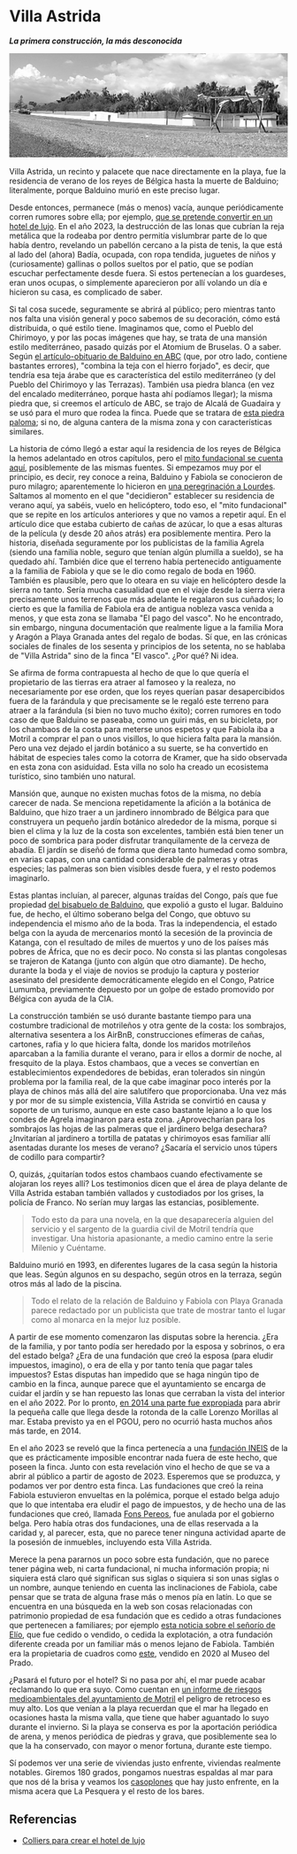 # Villa Astrida
__*La primera construcción, la más desconocida*__

![Villa Astrida desde la playa](img/villa-astrida.jpg)

Villa Astrida, un recinto y palacete que nace directamente en la
playa, fue la residencia de verano de los reyes de Bélgica hasta la
muerte de Balduino; literalmente, porque Balduino murió en este
preciso lugar.

Desde entonces, permanece (más o menos) vacía, aunque periódicamente
corren rumores sobre ella; por ejemplo, [que se pretende convertir en
un hotel de
lujo](https://www.lalibre.be/belgique/la-villa-astrida-va-devenir-un-hotel-de-luxe-a-motril-58c054a3cd708ea6c111a611). En el año 2023, la destrucción de las lonas que cubrían la reja metálica que la rodeaba por dentro permitía vislumbrar parte de lo que había dentro, revelando un pabellón cercano a la pista de tenis, la que está al lado del (ahora) Badía, ocupada, con ropa tendida, juguetes de niños y (curiosamente) gallinas o pollos sueltos por el patio, que se podían escuchar perfectamente desde fuera. Si estos pertenecían a los guardeses, eran unos ocupas, o simplemente aparecieron por allí volando un día e hicieron su casa, es complicado de saber.


Si
tal cosa sucede, seguramente se abrirá al público; pero mientras tanto
nos falta una visión general y poco sabemos de su decoración, cómo
está distribuida, o qué estilo tiene. Imaginamos que, como el Pueblo
del Chirimoyo, y por las pocas imágenes que hay, se trata de una
mansión estilo mediterráneo, pasado quizás por el Atomium de
Bruselas. O a saber. Según [el artículo-obituario de Balduino en
ABC](http://hemeroteca.abc.es/cgi-bin/pagina.pdf?fn=exec;command=download_stamp;id=0001893462;nombre_pdf=ABC-07.08.1993-pagina%20029;path=H:%5Ccran%5Cdata%5Cprensa_pages%5CMadrid%5CABC%5C1993%5C199308%5C19930807%5C93G07-029.xml)
(que, por otro lado, contiene bastantes errores), "combina la teja con
el hierro forjado", es decir, que tendría esa teja árabe que es
característica del estilo mediterráneo (y del Pueblo del Chirimoyo y
las Terrazas). También usa piedra blanca (en vez del encalado
mediterráneo, porque hasta ahí podíamos llegar); la misma piedra que,
si creemos el artículo de ABC, se trajo de Alcalá de Guadaira y se usó
para el muro que rodea la finca. Puede que se tratara de [esta piedra
paloma](https://www.piedrapaloma.com/es/); si no, de alguna cantera de
la misma zona y con características similares.

La historia de cómo llegó a estar aquí la residencia de los reyes de
Bélgica la hemos adelantado en otros capítulos, pero el [mito
fundacional se cuenta
aquí](https://www.theseasidegazette.com/2013/06/18803/villa-astrida/),
posiblemente de las mismas fuentes. Si empezamos muy por el principio,
es decir, rey conoce a reina, Balduino y Fabiola se conocieron de puro
milagro; aparentemente lo hicieron en [una peregrinación a
Lourdes](http://www.scj.es/documentos/02.%20Boletines%20y%20Revistas/A.%20El%20Reino/EL%20Reino%202008/02.2008%20EL%20REINO%20FEBRERO.pdf).
Saltamos al momento en el que "decidieron" establecer su residencia de
verano aquí, ya sabéis, vuelo en helicóptero, todo eso, el "mito
fundacional" que se repite en los artículos anteriores y que no vamos
a repetir aquí. En el artículo dice que estaba cubierto de cañas de
azúcar, lo que a esas alturas de la película (y desde 20 años atrás)
era posiblemente mentira. Pero la historia, diseñada seguramente por
los publicistas de la familia Agrela (siendo una familia noble, seguro
que tenían algún plumilla a sueldo), se ha quedado ahí. También dice
que el terreno había pertenecido antiguamente a la familia de Fabiola
y que se le dio como regalo de boda en 1960. También es plausible,
pero que lo oteara en su viaje en helicóptero desde la sierra no
tanto. Sería mucha casualidad que en el viaje desde la sierra viera
precisamente unos terrenos que más adelante le regalaron sus cuñados;
lo cierto es que la familia de Fabiola era de antigua nobleza vasca
venida a menos, y que esta zona se llamaba "El pago del vasco". No he
encontrado, sin embargo, ninguna documentación que realmente ligue a
la familia Mora y Aragón a Playa Granada antes del regalo de bodas. Sí
que, en las crónicas sociales de finales de los sesenta y principios
de los setenta, no se hablaba de "Villa Astrida" sino de la finca "El
vasco". ¿Por qué? Ni idea.

Se afirma de forma contrapuesta al hecho de que lo que quería el
propietario de las tierras era atraer al famoseo y la realeza, no
necesariamente por ese orden, que los reyes querían pasar
desapercibidos fuera de la farándula y que precisamente se le regaló
este terreno para atraer a la farándula (si bien no tuvo mucho éxito);
corren rumores en todo caso de que Balduino se paseaba, como un guiri
más, en su bicicleta, por los chambaos de la costa para meterse unos
espetos y que Fabiola iba a Motril a comprar el pan o unos visillos,
lo que hiciera falta para la mansión. Pero una vez dejado el jardín
botánico a su suerte, se ha convertido en hábitat de especies tales
como la cotorra de Kramer, que ha sido observada en esta zona con
asiduidad. Esta villa no solo ha creado un ecosistema turístico, sino
también uno natural.

Mansión que, aunque no existen muchas fotos de la misma, no debía
carecer de nada. Se menciona repetidamente la afición a la botánica de
Balduino, que hizo traer a un jardinero innombrado de Bélgica para que
construyera un pequeño jardín botánico alrededor de la misma, porque
si bien el clima y la luz de la costa son excelentes, también está
bien tener un poco de sombrica para poder disfrutar tranquilamente de
la cerveza de abadía. El jardín se diseñó de forma que diera tanto
humedad como sombra, en varias capas, con una cantidad considerable de
palmeras y otras especies; las palmeras son bien visibles desde fuera,
y el resto podemos imaginarlo.

Estas plantas incluían, al parecer, algunas traídas del Congo, país
que fue propiedad [del bisabuelo de Balduino](https://es.wikipedia.org/wiki/Leopoldo_II_de_B%C3%A9lgica),
que expolió a gusto el lugar. Balduino fue, de hecho, el último
soberano belga del Congo, que obtuvo su independencia el mismo año de
la boda. Tras la independencia, el estado belga con la ayuda de
mercenarios montó la secesión de la provincia de Katanga, con el
resultado de miles de muertos y uno de los países más pobres de
África, que no es decir poco. No consta si las plantas congolesas se
trajeron de Katanga (junto con algún que otro diamante). De hecho,
durante la boda y el viaje de novios se produjo la captura y posterior
asesinato del presidente democráticamente elegido en el Congo, Patrice
Lumumba, previamente depuesto por un golpe de estado promovido por
Bélgica con ayuda de la CIA.

La construcción también se usó durante bastante tiempo para una
costumbre tradicional de motrileños y otra gente de la costa: los
sombrajos, alternativa sesentera a los AirBnB, construcciones efímeras
de cañas, cartones, rafia y lo que hiciera falta, donde los maridos
motrileños aparcaban a la familia durante el verano, para ir ellos a
dormir de noche, al fresquito de la playa. Estos chambaos, que a veces
se convertían en establecimientos expendedores de bebidas, eran
tolerados sin ningún problema por la familia real, de la que cabe
imaginar poco interés por la playa de chinos más allá del aire
salutífero que proporcionaba. Una vez más y por mor de su simple
existencia, Villa Astrida se convirtió en causa y soporte de un
turismo, aunque en este caso bastante lejano a lo que los condes de
Agrela imaginaron para esta zona. ¿Aprovecharían para los sombrajos
las hojas de las palmeras que el jardinero belga desechara?
¿Invitarían al jardinero a tortilla de patatas y chirimoyos esas
familiar allí asentadas durante los meses de verano? ¿Sacaría el
servicio unos túpers de codillo para compartir?

O, quizás, ¿quitarían todos estos chambaos cuando efectivamente se
alojaran los reyes allí? Los testimonios dicen que el área de playa
delante de Villa Astrida estaban también vallados y custodiados por
los grises, la policía de Franco. No serían muy largas las estancias,
posiblemente.

> Todo esto da para una novela, en la que desaparecería alguien del
> servicio y el sargento de la guardia civil de Motril tendría que
> investigar. Una historia apasionante, a medio camino entre la serie
> Milenio y Cuéntame.

Balduino murió en 1993, en diferentes lugares de la casa según la
historia que leas. Según algunos en su despacho, según otros en la
terraza, según otros más al lado de la piscina.

> Todo el relato de la relación de Balduino y Fabiola con Playa
> Granada parece redactado por un publicista que trate de mostrar
> tanto el lugar como al monarca en la mejor luz posible.

A partir de ese momento comenzaron las disputas sobre la
herencia. ¿Era de la familia, y por tanto podía ser heredado por la
esposa y sobrinos, o era del estado belga? ¿Era de una fundación que
creó la esposa (para eludir impuestos, imagino), o era de ella y por
tanto tenía que pagar tales impuestos? Estas disputas han impedido que
se haga ningún tipo de cambio en la finca, aunque parece que el
ayuntamiento se encarga de cuidar el jardín y se han repuesto las
lonas que cerraban la vista del interior en el año 2022. Por lo
pronto, [en 2014 una parte fue
expropiada](https://www.granadadigital.es/playa-granada-se-acerca-al-mar-con-la-apertura-de-una-calle-junto-a-villa-astrida/)
para abrir la pequeña calle que llega desde la rotonda de la calle
Lorenzo Morillas al mar. Estaba previsto ya en el PGOU, pero no
ocurrió hasta muchos años más tarde, en 2014.

En el año 2023 se reveló que la finca pertenecía a una [fundación
INEIS](https://www.cope.es/emisoras/andalucia/granada-provincia/motril/noticias/partir-del-agosto-podremos-visitar-memorial-sobre-rey-balduino-villa-astrida-20230607_2751261)
de la que es prácticamente imposible encontrar nada fuera de este
hecho, que poseen la finca. Junto con esta revelación vino el hecho de
que se va a abrir al público a partir de agosto de 2023. Esperemos que
se produzca, y podamos ver por dentro esta finca. Las fundaciones que
creó la reina Fabiola estuvieron envueltas en la polémica, porque el
estado belga adujo que lo que intentaba era eludir el pago de
impuestos, y de hecho una de las fundaciones que creó, llamada [Fons
Pereos](https://www.vanitatis.elconfidencial.com/casas-reales/2013-01-26/la-reina-fabiola-renuncia-a-la-fundacion-que-podria-salvar-su-herencia-del-fisco_534316/),
fue anulada por el gobierno belga. Pero había otras dos fundaciones,
una de ellas reservada a la caridad y, al parecer, esta, que no
parece tener ninguna actividad aparte de la posesión de inmuebles,
incluyendo esta Villa Astrida.

Merece la pena pararnos un poco sobre esta fundación, que no parece
tener página web, ni carta fundacional, ni mucha información propia;
ni siquiera está claro qué significan sus siglas o siquiera si son
unas siglas o un nombre, aunque teniendo en cuenta las inclinaciones
de Fabiola, cabe pensar que se trata de alguna frase más o menos pía
en latín. Lo que se encuentra en una búsqueda en la web son cosas
relacionadas con patrimonio propiedad de esa fundación que es cedido a
otras fundaciones que pertenecen a familiares; por ejemplo [esta
noticia sobre el señorío de
Elío](https://www.diariodenavarra.es/noticias/navarra/pamplona-comarca/2023/06/25/nueva-vida-el-senorio-elio-573337-1002.html),
que fue cedido o vendido, o cedida la explotación, a otra fundación
diferente creada por un familiar más o menos lejano de
Fabiola. También era la propietaria de cuadros como
[este](https://www.museodelprado.es/coleccion/obra-de-arte/francisco-de-ocariz-y-ochoa/90a4c562-7f1e-4405-bc3a-2b341341ab1a),
vendido en 2020 al Museo del Prado.

¿Pasará el futuro por el hotel? Si no pasa por ahí, el mar puede
acabar reclamando lo que era suyo. Como cuentan en [un informe de
riesgos medioambientales del ayuntamiento de
Motril](http://www.motril.es/fileadmin/areas/medioambiente/agenda21/anexo3riesgos.pdf)
el peligro de retroceso es muy alto. Los que venían a la playa
recuerdan que el mar ha llegado en ocasiones hasta la misma valla, que
tiene que haber aguantado lo suyo durante el invierno. Si la playa se
conserva es por la aportación periódica de arena, y menos periódica de
piedras y grava, que posiblemente sea lo que la ha conservado, con
mayor o menor fortuna, durante este tiempo.

Sí podemos ver una serie de viviendas justo enfrente, viviendas
realmente notables. Giremos 180 grados, pongamos nuestras espaldas al
mar para que nos dé la brisa y veamos los [casoplones](viviendas-varias.md) que hay justo
enfrente, en la misma acera que La Pesquera y el resto de los bares.


## Referencias

* [Colliers para crear el hotel de lujo](https://es.slideshare.net/thierrydebels/colliers-mag-spaanse-villa-van-boudewijn-verkopen)


